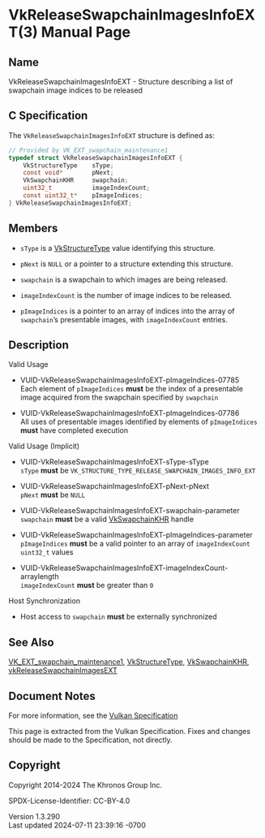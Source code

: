 # VkReleaseSwapchainImagesInfoEXT(3) Manual Page

## Name

VkReleaseSwapchainImagesInfoEXT - Structure describing a list of
swapchain image indices to be released



## <a href="#_c_specification" class="anchor"></a>C Specification

The `VkReleaseSwapchainImagesInfoEXT` structure is defined as:

``` c
// Provided by VK_EXT_swapchain_maintenance1
typedef struct VkReleaseSwapchainImagesInfoEXT {
    VkStructureType    sType;
    const void*        pNext;
    VkSwapchainKHR     swapchain;
    uint32_t           imageIndexCount;
    const uint32_t*    pImageIndices;
} VkReleaseSwapchainImagesInfoEXT;
```

## <a href="#_members" class="anchor"></a>Members

- `sType` is a [VkStructureType](https://registry.khronos.org/vulkan/specs/1.3-extensions/man/html/VkStructureType.html) value identifying
  this structure.

- `pNext` is `NULL` or a pointer to a structure extending this
  structure.

- `swapchain` is a swapchain to which images are being released.

- `imageIndexCount` is the number of image indices to be released.

- `pImageIndices` is a pointer to an array of indices into the array of
  `swapchain`’s presentable images, with `imageIndexCount` entries.

## <a href="#_description" class="anchor"></a>Description

Valid Usage

- <a href="#VUID-VkReleaseSwapchainImagesInfoEXT-pImageIndices-07785"
  id="VUID-VkReleaseSwapchainImagesInfoEXT-pImageIndices-07785"></a>
  VUID-VkReleaseSwapchainImagesInfoEXT-pImageIndices-07785  
  Each element of `pImageIndices` **must** be the index of a presentable
  image acquired from the swapchain specified by `swapchain`

- <a href="#VUID-VkReleaseSwapchainImagesInfoEXT-pImageIndices-07786"
  id="VUID-VkReleaseSwapchainImagesInfoEXT-pImageIndices-07786"></a>
  VUID-VkReleaseSwapchainImagesInfoEXT-pImageIndices-07786  
  All uses of presentable images identified by elements of
  `pImageIndices` **must** have completed execution

Valid Usage (Implicit)

- <a href="#VUID-VkReleaseSwapchainImagesInfoEXT-sType-sType"
  id="VUID-VkReleaseSwapchainImagesInfoEXT-sType-sType"></a>
  VUID-VkReleaseSwapchainImagesInfoEXT-sType-sType  
  `sType` **must** be
  `VK_STRUCTURE_TYPE_RELEASE_SWAPCHAIN_IMAGES_INFO_EXT`

- <a href="#VUID-VkReleaseSwapchainImagesInfoEXT-pNext-pNext"
  id="VUID-VkReleaseSwapchainImagesInfoEXT-pNext-pNext"></a>
  VUID-VkReleaseSwapchainImagesInfoEXT-pNext-pNext  
  `pNext` **must** be `NULL`

- <a href="#VUID-VkReleaseSwapchainImagesInfoEXT-swapchain-parameter"
  id="VUID-VkReleaseSwapchainImagesInfoEXT-swapchain-parameter"></a>
  VUID-VkReleaseSwapchainImagesInfoEXT-swapchain-parameter  
  `swapchain` **must** be a valid [VkSwapchainKHR](https://registry.khronos.org/vulkan/specs/1.3-extensions/man/html/VkSwapchainKHR.html)
  handle

- <a href="#VUID-VkReleaseSwapchainImagesInfoEXT-pImageIndices-parameter"
  id="VUID-VkReleaseSwapchainImagesInfoEXT-pImageIndices-parameter"></a>
  VUID-VkReleaseSwapchainImagesInfoEXT-pImageIndices-parameter  
  `pImageIndices` **must** be a valid pointer to an array of
  `imageIndexCount` `uint32_t` values

- <a
  href="#VUID-VkReleaseSwapchainImagesInfoEXT-imageIndexCount-arraylength"
  id="VUID-VkReleaseSwapchainImagesInfoEXT-imageIndexCount-arraylength"></a>
  VUID-VkReleaseSwapchainImagesInfoEXT-imageIndexCount-arraylength  
  `imageIndexCount` **must** be greater than `0`

Host Synchronization

- Host access to `swapchain` **must** be externally synchronized

## <a href="#_see_also" class="anchor"></a>See Also

[VK_EXT_swapchain_maintenance1](https://registry.khronos.org/vulkan/specs/1.3-extensions/man/html/VK_EXT_swapchain_maintenance1.html),
[VkStructureType](https://registry.khronos.org/vulkan/specs/1.3-extensions/man/html/VkStructureType.html),
[VkSwapchainKHR](https://registry.khronos.org/vulkan/specs/1.3-extensions/man/html/VkSwapchainKHR.html),
[vkReleaseSwapchainImagesEXT](https://registry.khronos.org/vulkan/specs/1.3-extensions/man/html/vkReleaseSwapchainImagesEXT.html)

## <a href="#_document_notes" class="anchor"></a>Document Notes

For more information, see the <a
href="https://registry.khronos.org/vulkan/specs/1.3-extensions/html/vkspec.html#VkReleaseSwapchainImagesInfoEXT"
target="_blank" rel="noopener">Vulkan Specification</a>

This page is extracted from the Vulkan Specification. Fixes and changes
should be made to the Specification, not directly.

## <a href="#_copyright" class="anchor"></a>Copyright

Copyright 2014-2024 The Khronos Group Inc.

SPDX-License-Identifier: CC-BY-4.0

Version 1.3.290  
Last updated 2024-07-11 23:39:16 -0700
